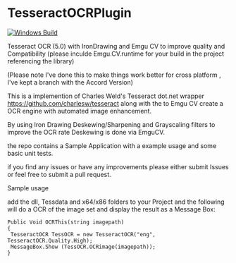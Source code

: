 # TesseractOCRPlugin

[![Windows Build](https://github.com/JakeTrans/TesseractOCRPlugin/actions/workflows/WindowsBuild.yml/badge.svg?branch=master)](https://github.com/JakeTrans/TesseractOCRPlugin/actions/workflows/WindowsBuild.yml)

Tesseract OCR (5.0) with IronDrawing and Emgu CV to improve quality and Compatibility  (please inculde Emgu.CV.runtime for your build in the project referencing the library) 

(Please note I've done this to make things work better for cross platform , I've kept a branch with the Accord Version)


This is a implemention of Charles Weld's Tesseract dot.net wrapper https://github.com/charlesw/tesseract along with the  to 
Emgu CV create a OCR engine with automated image enhancement.  


By using Iron Drawing Deskewing/Sharpening and Grayscaling filters to improve the OCR rate Deskewing is done via EmguCV.

the repo contains a Sample Application with a example usage and some basic unit tests.

if you find any issues or have any improvements please either submit Issues or feel free to submit a pull request.

Sample usage

add the dll, Tessdata and x64/x86 folders to your Project and the following will do a OCR of the image set and display the result as a Message Box:

```
Public Void OCRThis(string imagepath)
{
 TesseractOCR TessOCR = new TesseractOCR("eng", TesseractOCR.Quality.High);
 MessageBox.Show (TessOCR.OCRimage(imagepath));
}
